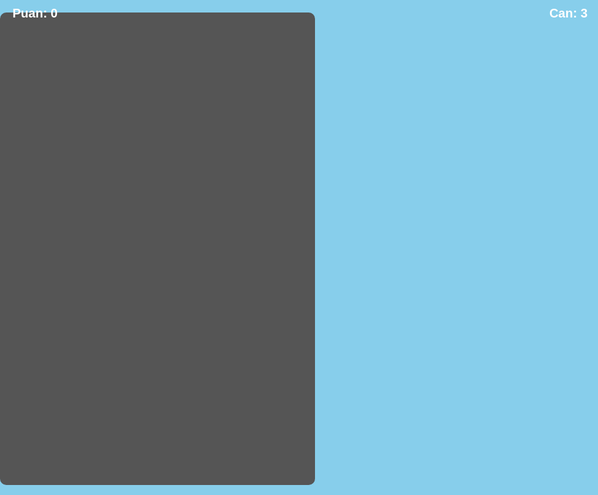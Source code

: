 <!DOCTYPE html>
<html lang="tr">
<head>
<meta charset="UTF-8" />
<meta name="viewport" content="width=device-width, initial-scale=1" />
<title>Araba Koşu Oyunu</title>
<style>
  body, html { margin: 0; padding: 0; overflow: hidden; background: #87CEEB; font-family: Arial, sans-serif; }
  #gameCanvas { background: #555; display: block; margin: 20px auto; border-radius: 10px; }
  #menu, #gameOverScreen {
    position: absolute; top: 50%; left: 50%; transform: translate(-50%, -50%);
    background: rgba(0,0,0,0.8); color: white; padding: 20px; border-radius: 10px;
    text-align: center; font-size: 24px; display: none;
  }
  button {
    padding: 10px 20px; font-size: 18px; margin-top: 10px; cursor: pointer;
    border: none; border-radius: 5px; background: #28a745; color: white;
  }
  #score, #lives {
    position: fixed; top: 10px; font-size: 20px; color: white; font-weight: bold;
  }
  #score { left: 20px; }
  #lives { right: 20px; }
</style>
</head>
<body>

<div id="menu">
  <h1>Araba Koşu Oyunu</h1>
  <button id="startBtn">Başlat</button>
</div>

<div id="gameOverScreen">
  <h2>Oyun Bitti!</h2>
  <p>Toplam Puan: <span id="finalScore">0</span></p>
  <button id="restartBtn">Tekrar Oyna</button>
</div>

<canvas id="gameCanvas" width="400" height="600"></canvas>
<div id="score">Puan: 0</div>
<div id="lives">Can: 3</div>

<script>
  const canvas = document.getElementById('gameCanvas');
  const ctx = canvas.getContext('2d');

  const lanes = [70, 170, 270]; // 3 şerit pozisyonları x ekseninde
  let carLane = 1; // ortadaki şerit

  let obstacles = [];
  let score = 0;
  let lives = 3;
  let gameRunning = false;
  let obstacleSpeed = 4;

  const carWidth = 50;
  const carHeight = 90;

  // Basit araba şekli (dikdörtgen + tekerlekler)
  function drawCar(x, y) {
    ctx.fillStyle = 'red';
    ctx.fillRect(x, y, carWidth, carHeight);
    // tekerlekler
    ctx.fillStyle = 'black';
    ctx.fillRect(x + 5, y + carHeight - 15, 15, 10);
    ctx.fillRect(x + carWidth - 20, y + carHeight - 15, 15, 10);
  }

  // Engel (beyaz araba)
  function drawObstacle(x, y) {
    ctx.fillStyle = 'white';
    ctx.fillRect(x, y, carWidth, carHeight);
    ctx.fillStyle = 'gray';
    ctx.fillRect(x + 5, y + 10, carWidth - 10, 20); // cam gibi
  }

  // Menü ve oyun ekranları kontrolü
  const menu = document.getElementById('menu');
  const gameOverScreen = document.getElementById('gameOverScreen');
  const startBtn = document.getElementById('startBtn');
  const restartBtn = document.getElementById('restartBtn');
  const finalScore = document.getElementById('finalScore');
  const scoreDisplay = document.getElementById('score');
  const livesDisplay = document.getElementById('lives');

  function resetGame() {
    carLane = 1;
    obstacles = [];
    score = 0;
    lives = 3;
    obstacleSpeed = 4;
    scoreDisplay.textContent = 'Puan: 0';
    livesDisplay.textContent = 'Can: 3';
  }

  function startGame() {
    resetGame();
    menu.style.display = 'none';
    gameOverScreen.style.display = 'none';
    gameRunning = true;
    requestAnimationFrame(gameLoop);
  }

  function endGame() {
    gameRunning = false;
    finalScore.textContent = score;
    gameOverScreen.style.display = 'block';
  }

  // Engelleri yarat
  function createObstacle() {
    const laneIndex = Math.floor(Math.random() * lanes.length);
    obstacles.push({
      x: lanes[laneIndex],
      y: -carHeight,
    });
  }

  // Engel oluşturma zamanlayıcı
  let obstacleTimer = 0;
  let obstacleInterval = 100;

  // Oyun döngüsü
  function gameLoop() {
    if (!gameRunning) return;
    ctx.clearRect(0, 0, canvas.width, canvas.height);

    // Yolu çiz
    ctx.fillStyle = '#444';
    ctx.fillRect(50, 0, 300, canvas.height);
    // Şerit çizgileri
    ctx.strokeStyle = 'white';
    ctx.lineWidth = 5;
    ctx.setLineDash([20, 20]);
    ctx.beginPath();
    ctx.moveTo(150, 0);
    ctx.lineTo(150, canvas.height);
    ctx.moveTo(250, 0);
    ctx.lineTo(250, canvas.height);
    ctx.stroke();
    ctx.setLineDash([]);

    // Arabayı çiz
    drawCar(lanes[carLane], canvas.height - carHeight - 10);

    // Engelleri hareket ettir ve çiz
    for (let i = obstacles.length - 1; i >= 0; i--) {
      obstacles[i].y += obstacleSpeed;
      drawObstacle(obstacles[i].x, obstacles[i].y);

      // Çarpışma kontrolü
      if (
        obstacles[i].y + carHeight > canvas.height - carHeight - 10 &&
        obstacles[i].y < canvas.height - 10 &&
        obstacles[i].x === lanes[carLane]
      ) {
        lives--;
        livesDisplay.textContent = 'Can: ' + lives;
        obstacles.splice(i, 1);
        if (lives <= 0) {
          endGame();
          return;
        }
      } else if (obstacles[i].y > canvas.height) {
        obstacles.splice(i, 1);
        score += 10;
        scoreDisplay.textContent = 'Puan: ' + score;
        // Zamanla hız artsın
        if(score % 50 === 0){
          obstacleSpeed += 0.5;
        }
      }
    }

    // Yeni engel oluştur
    obstacleTimer++;
    if (obstacleTimer > obstacleInterval) {
      createObstacle();
      obstacleTimer = 0;
    }

    requestAnimationFrame(gameLoop);
  }

  // Klavye ile kontrol (sol-sağ)
  window.addEventListener('keydown', (e) => {
    if(!gameRunning) return;
    if (e.key === 'ArrowLeft' && carLane > 0) {
      carLane--;
    } else if (e.key === 'ArrowRight' && carLane < lanes.length -1) {
      carLane++;
    }
  });

  // Dokunmatik kontrol (sağa-sola kaydırma)
  let touchStartX = null;
  window.addEventListener('touchstart', e => {
    touchStartX = e.touches[0].clientX;
  });
  window.addEventListener('touchend', e => {
    if(!gameRunning) return;
    let touchEndX = e.changedTouches[0].clientX;
    if(touchStartX !== null){
      let diff = touchEndX - touchStartX;
      if(diff > 30 && carLane < lanes.length - 1){
        carLane++;
      } else if(diff < -30 && carLane > 0){
        carLane--;
      }
    }
    touchStartX = null;
  });

  startBtn.onclick = startGame;
  restartBtn.onclick = startGame;

  // Başlangıçta menüyü göster
  menu.style.display = 'block';
</script>

</body>
</html>
